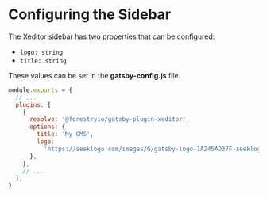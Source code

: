# Configuring the Sidebar

The Xeditor sidebar has two properties that can be configured:

- `logo: string`
- `title: string`

These values can be set in the **gatsby-config.js** file.

```javascript
module.exports = {
  // ...
  plugins: [
    {
      resolve: '@forestryio/gatsby-plugin-xeditor',
      options: {
        title: 'My CMS',
        logo:
          'https://seeklogo.com/images/G/gatsby-logo-1A245AD37F-seeklogo.com.png',
      },
    },
    // ...
  ],
}
```
